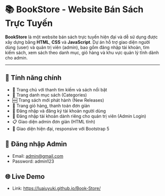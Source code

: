 # 📚 BookStore - Website Bán Sách Trực Tuyến

**BookStore** là một website bán sách trực tuyến hiện đại và dễ sử dụng được xây dựng bằng **HTML**, **CSS** và **JavaScript**. Dự án hỗ trợ giao diện người dùng (user) và quản trị viên (admin), bao gồm đăng nhập tài khoản, tìm kiếm sách, xem sách theo danh mục, giỏ hàng và khu vực quản lý tĩnh dành cho admin.

---

## 🚀 Tính năng chính

- 🌟 Trang chủ với thanh tìm kiếm và sách nổi bật
- 📂 Trang danh mục sách (Categories)
- 🆕 Trang sách mới phát hành (New Releases)
- 🛒 Trang giỏ hàng, thanh toán đơn giản
- 🔐 Đăng nhập và đăng ký tài khoản người dùng
- 👤 Đăng nhập tài khoản dành riêng cho quản trị viên (Admin Login)
- 📋 Giao diện admin đơn giản (HTML tĩnh)
- 📱 Giao diện hiện đại, responsive với Bootstrap 5

## 🔐 Đăng nhập Admin

- Email: admin@gmail.com
- Password: admin123

## 🌐 Live Demo

- Link: https://luaiuyuki.github.io/Book-Store/


